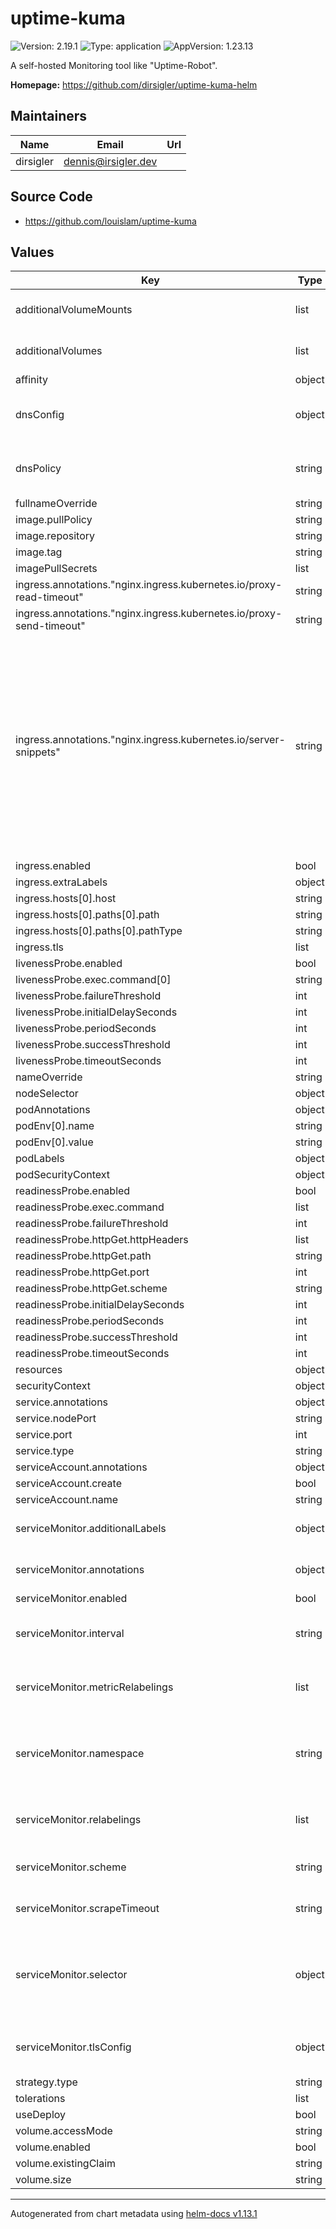 # uptime-kuma

![Version: 2.19.1](https://img.shields.io/badge/Version-2.19.1-informational?style=flat-square) ![Type: application](https://img.shields.io/badge/Type-application-informational?style=flat-square) ![AppVersion: 1.23.13](https://img.shields.io/badge/AppVersion-1.23.13-informational?style=flat-square)

A self-hosted Monitoring tool like "Uptime-Robot".

**Homepage:** <https://github.com/dirsigler/uptime-kuma-helm>

## Maintainers

| Name | Email | Url |
| ---- | ------ | --- |
| dirsigler | <dennis@irsigler.dev> |  |

## Source Code

* <https://github.com/louislam/uptime-kuma>

## Values

| Key | Type | Default | Description |
|-----|------|---------|-------------|
| additionalVolumeMounts | list | `[]` | A list of additional volumeMounts to be added to the pod |
| additionalVolumes | list | `[]` | A list of additional volumes to be added to the pod |
| affinity | object | `{}` |  |
| dnsConfig | object | `{}` | Use this option to set custom DNS configurations to the created deployment |
| dnsPolicy | string | `""` | Use this option to set a custom DNS policy to the created deployment |
| fullnameOverride | string | `""` |  |
| image.pullPolicy | string | `"IfNotPresent"` |  |
| image.repository | string | `"louislam/uptime-kuma"` |  |
| image.tag | string | `"1.23.13-debian"` |  |
| imagePullSecrets | list | `[]` |  |
| ingress.annotations."nginx.ingress.kubernetes.io/proxy-read-timeout" | string | `"3600"` |  |
| ingress.annotations."nginx.ingress.kubernetes.io/proxy-send-timeout" | string | `"3600"` |  |
| ingress.annotations."nginx.ingress.kubernetes.io/server-snippets" | string | `"location / {\n  proxy_set_header Upgrade $http_upgrade;\n  proxy_http_version 1.1;\n  proxy_set_header X-Forwarded-Host $http_host;\n  proxy_set_header X-Forwarded-Proto $scheme;\n  proxy_set_header X-Forwarded-For $remote_addr;\n  proxy_set_header Host $host;\n  proxy_set_header Connection \"upgrade\";\n  proxy_set_header X-Real-IP $remote_addr;\n  proxy_set_header X-Forwarded-For $proxy_add_x_forwarded_for;\n  proxy_set_header   Upgrade $http_upgrade;\n  proxy_cache_bypass $http_upgrade;\n}\n"` |  |
| ingress.enabled | bool | `false` |  |
| ingress.extraLabels | object | `{}` |  |
| ingress.hosts[0].host | string | `"chart-example.local"` |  |
| ingress.hosts[0].paths[0].path | string | `"/"` |  |
| ingress.hosts[0].paths[0].pathType | string | `"ImplementationSpecific"` |  |
| ingress.tls | list | `[]` |  |
| livenessProbe.enabled | bool | `true` |  |
| livenessProbe.exec.command[0] | string | `"extra/healthcheck"` |  |
| livenessProbe.failureThreshold | int | `3` |  |
| livenessProbe.initialDelaySeconds | int | `180` |  |
| livenessProbe.periodSeconds | int | `10` |  |
| livenessProbe.successThreshold | int | `1` |  |
| livenessProbe.timeoutSeconds | int | `2` |  |
| nameOverride | string | `""` |  |
| nodeSelector | object | `{}` |  |
| podAnnotations | object | `{}` |  |
| podEnv[0].name | string | `"UPTIME_KUMA_PORT"` |  |
| podEnv[0].value | string | `"3001"` |  |
| podLabels | object | `{}` |  |
| podSecurityContext | object | `{}` |  |
| readinessProbe.enabled | bool | `true` |  |
| readinessProbe.exec.command | list | `[]` |  |
| readinessProbe.failureThreshold | int | `3` |  |
| readinessProbe.httpGet.httpHeaders | list | `[]` |  |
| readinessProbe.httpGet.path | string | `"/"` |  |
| readinessProbe.httpGet.port | int | `3001` |  |
| readinessProbe.httpGet.scheme | string | `"HTTP"` |  |
| readinessProbe.initialDelaySeconds | int | `10` |  |
| readinessProbe.periodSeconds | int | `10` |  |
| readinessProbe.successThreshold | int | `1` |  |
| readinessProbe.timeoutSeconds | int | `1` |  |
| resources | object | `{}` |  |
| securityContext | object | `{}` |  |
| service.annotations | object | `{}` |  |
| service.nodePort | string | `nil` |  |
| service.port | int | `3001` |  |
| service.type | string | `"ClusterIP"` |  |
| serviceAccount.annotations | object | `{}` |  |
| serviceAccount.create | bool | `false` |  |
| serviceAccount.name | string | `""` |  |
| serviceMonitor.additionalLabels | object | `{}` | Additional labels to add to the ServiceMonitor |
| serviceMonitor.annotations | object | `{}` | Additional annotations to add to the ServiceMonitor |
| serviceMonitor.enabled | bool | `false` |  |
| serviceMonitor.interval | string | `"60s"` | Scrape interval. If not set, the Prometheus default scrape interval is used. |
| serviceMonitor.metricRelabelings | list | `[]` | Prometheus [MetricRelabelConfigs] to apply to samples before ingestion |
| serviceMonitor.namespace | string | `nil` | Namespace where the ServiceMonitor resource should be created, default is the same as the release namespace |
| serviceMonitor.relabelings | list | `[]` | Prometheus [RelabelConfigs] to apply to samples before scraping |
| serviceMonitor.scheme | string | `nil` | Scheme to use when scraping, e.g. http (default) or https. |
| serviceMonitor.scrapeTimeout | string | `"10s"` | Timeout if metrics can't be retrieved in given time interval |
| serviceMonitor.selector | object | `{}` | Prometheus ServiceMonitor selector, only select Prometheus's with these labels (if not set, select any Prometheus) |
| serviceMonitor.tlsConfig | object | `{}` | TLS configuration to use when scraping, only applicable for scheme https. |
| strategy.type | string | `"Recreate"` |  |
| tolerations | list | `[]` |  |
| useDeploy | bool | `true` |  |
| volume.accessMode | string | `"ReadWriteOnce"` |  |
| volume.enabled | bool | `true` |  |
| volume.existingClaim | string | `""` |  |
| volume.size | string | `"4Gi"` |  |

----------------------------------------------
Autogenerated from chart metadata using [helm-docs v1.13.1](https://github.com/norwoodj/helm-docs/releases/v1.13.1)
